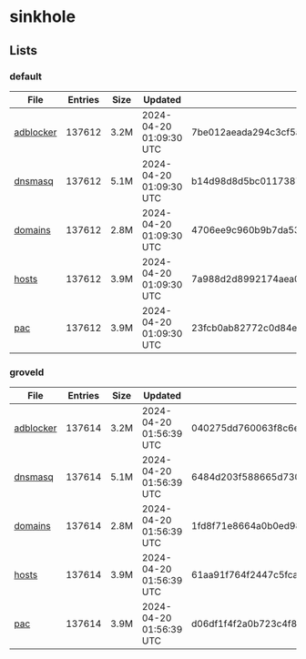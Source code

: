 # sinkhole

## Lists

### default

|File|Entries|Size|Updated|Hash|
|-|-|-|-|-|
|[adblocker](https://raw.githubusercontent.com/groveld/sinkhole/lists/default/adblocker.txt)|137612|3.2M|2024-04-20 01:09:30 UTC|7be012aeada294c3cf5a69894085953395ec87c842a95744828458af9ce50a2a|
|[dnsmasq](https://raw.githubusercontent.com/groveld/sinkhole/lists/default/dnsmasq.txt)|137612|5.1M|2024-04-20 01:09:30 UTC|b14d98d8d5bc0117387c3262b4e5218277fa54afb04a5805f8388af3e9c540f0|
|[domains](https://raw.githubusercontent.com/groveld/sinkhole/lists/default/domains.txt)|137612|2.8M|2024-04-20 01:09:30 UTC|4706ee9c960b9b7da533a584fd33b9d89fa7f85608939c397f014d63ea2efe80|
|[hosts](https://raw.githubusercontent.com/groveld/sinkhole/lists/default/hosts.txt)|137612|3.9M|2024-04-20 01:09:30 UTC|7a988d2d8992174aea0fc4e8a38fb85345696542991f4a20e6d5e4521c03a036|
|[pac](https://raw.githubusercontent.com/groveld/sinkhole/lists/default/pac.txt)|137612|3.9M|2024-04-20 01:09:30 UTC|23fcb0ab82772c0d84e0196f0b84b998724912d098349bd91a57e79c545bfd65|

### groveld

|File|Entries|Size|Updated|Hash|
|-|-|-|-|-|
|[adblocker](https://raw.githubusercontent.com/groveld/sinkhole/lists/groveld/adblocker.txt)|137614|3.2M|2024-04-20 01:56:39 UTC|040275dd760063f8c6e32fed20ee7b7957e5b141fc7ed4c35f00671ee9741950|
|[dnsmasq](https://raw.githubusercontent.com/groveld/sinkhole/lists/groveld/dnsmasq.txt)|137614|5.1M|2024-04-20 01:56:39 UTC|6484d203f588665d7302ca28698815d8b54ec9878feb572f6e7cadf2df2ebb41|
|[domains](https://raw.githubusercontent.com/groveld/sinkhole/lists/groveld/domains.txt)|137614|2.8M|2024-04-20 01:56:39 UTC|1fd8f71e8664a0b0ed98aad245e3625788ec72a86d749ccb36578f8c43799e5f|
|[hosts](https://raw.githubusercontent.com/groveld/sinkhole/lists/groveld/hosts.txt)|137614|3.9M|2024-04-20 01:56:39 UTC|61aa91f764f2447c5fcad13667cdbee190b964263272ce675f98aea9bcd79a7d|
|[pac](https://raw.githubusercontent.com/groveld/sinkhole/lists/groveld/pac.txt)|137614|3.9M|2024-04-20 01:56:39 UTC|d06df1f4f2a0b723c4f8f8266cdd84209bd3d4d480e40d035e4ab821c1ca3d5c|
